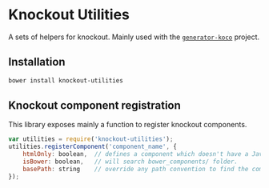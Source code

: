 # Knockout Utilities

A sets of helpers for knockout. Mainly used with the [`generator-koco`](https://github.com/cbcrc/generator-koco) project.

## Installation

```bash
bower install knockout-utilities
```
    
## Knockout component registration

This library exposes mainly a function to register knockout components.

```javascript
var utilities = require('knockout-utilities');
utilities.registerComponent('component_name', {
    htmlOnly: boolean,  // defines a component which doesn't have a JavaScript backend.
    isBower: boolean,   // will search bower_components/ folder.
    basePath: string    // override any path convention to find the component.
});
```
